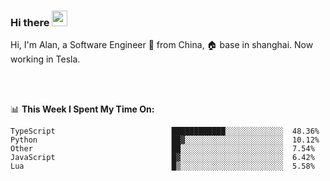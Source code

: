 ### Hi there <img src="https://media.giphy.com/media/hvRJCLFzcasrR4ia7z/giphy.gif" width="25px">

<!-- ![visitors](https://visitor-badge.glitch.me/badge?page_id=dislfyer.dislfyer) -->

Hi, I'm Alan, a Software Engineer 🚀 from China, 🏠 base in shanghai. Now working in Tesla.

<br/>
<br/>

📊 **This Week I Spent My Time On:**


<!--START_SECTION:waka-->

```text
TypeScript                          ████████████░░░░░░░░░░░░░  48.36%
Python                              ██▓░░░░░░░░░░░░░░░░░░░░░░  10.12%
Other                               ██░░░░░░░░░░░░░░░░░░░░░░░  7.54%
JavaScript                          █▓░░░░░░░░░░░░░░░░░░░░░░░  6.42%
Lua                                 █▒░░░░░░░░░░░░░░░░░░░░░░░  5.58%
```

<!--END_SECTION:waka-->

<!--
**About Me:**
 -->

